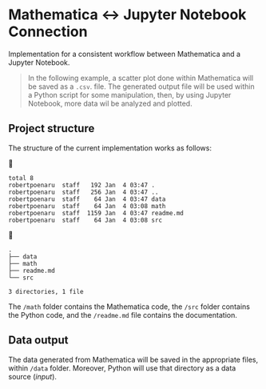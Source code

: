 # Mathematica <-> Jupyter Notebook Connection

Implementation for a consistent workflow between Mathematica and a Jupyter Notebook.

> In the following example, a scatter plot done within Mathematica will be saved as a `.csv`. file.
> The generated output file will be used within a Python script for some manipulation, then, by using Jupyter Notebook, more data wil be analyzed and plotted.


## Project structure

The structure of the current implementation works as follows:

📁

``` shell
total 8
robertpoenaru  staff   192 Jan  4 03:47 .
robertpoenaru  staff   256 Jan  4 03:47 ..
robertpoenaru  staff    64 Jan  4 03:47 data
robertpoenaru  staff    64 Jan  4 03:08 math
robertpoenaru  staff  1159 Jan  4 03:47 readme.md
robertpoenaru  staff    64 Jan  4 03:08 src
```

📁

``` shell
.
├── data
├── math
├── readme.md
└── src

3 directories, 1 file

```

The `/math` folder contains the Mathematica code, the `/src` folder contains the Python code, and the `/readme.md` file contains the documentation.

## Data output

The data generated from Mathematica will be saved in the appropriate files, within `/data` folder. Moreover, Python will use that directory as a data source (*input*).
